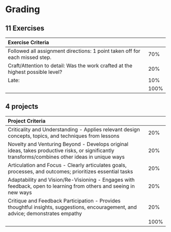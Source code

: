 # Grading

## 11 Exercises

| Exercise Criteria |  |
| :--- | :--- |
| Followed all assignment directions: 1 point taken off for each missed step. | 70% |
| Craft/Attention to detail: Was the work crafted at the highest possible level? | 20% |
| Late: | 10% |
|  | 100% |

## 4 projects

| Project Criteria |  |
| :--- | :--- |
| Criticality and Understanding - Applies relevant design concepts, topics, and techniques from lessons | 20% |
| Novelty and Venturing Beyond - Develops original ideas, takes productive risks, or significantly transforms/combines other ideas in unique ways | 20% |
| Articulation and Focus - Clearly articulates goals, processes, and outcomes; prioritizes essential tasks | 20% |
| Adaptability and Vision/Re-Visioning - Engages with feedback, open to learning from others and seeing in new ways | 20% |
| Critique and Feedback Participation - Provides thoughtful insights, suggestions, encouragement, and advice; demonstrates empathy | 20% |
|  | 100% |



